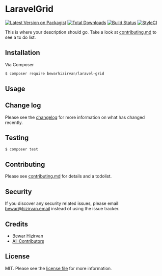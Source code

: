 # LaravelGrid

[![Latest Version on Packagist][ico-version]][link-packagist]
[![Total Downloads][ico-downloads]][link-downloads]
[![Build Status][ico-travis]][link-travis]
[![StyleCI][ico-styleci]][link-styleci]

This is where your description should go. Take a look at [contributing.md](contributing.md) to see a to do list.

## Installation

Via Composer

``` bash
$ composer require bewarhizirvan/laravel-grid
```

## Usage

## Change log

Please see the [changelog](changelog.md) for more information on what has changed recently.

## Testing

``` bash
$ composer test
```

## Contributing

Please see [contributing.md](contributing.md) for details and a todolist.

## Security

If you discover any security related issues, please email bewar@hizirvan.email instead of using the issue tracker.

## Credits

- [Bewar Hizirvan][link-author]
- [All Contributors][link-contributors]

## License

MIT. Please see the [license file](license.md) for more information.

[ico-version]: https://img.shields.io/packagist/v/bewarhizirvan/laravel-grid.svg?style=flat-square
[ico-downloads]: https://img.shields.io/packagist/dt/bewarhizirvan/laravel-grid.svg?style=flat-square
[ico-travis]: https://img.shields.io/travis/bewarhizirvan/laravel-grid/master.svg?style=flat-square
[ico-styleci]: https://styleci.io/repos/12345678/shield

[link-packagist]: https://packagist.org/packages/bewarhizirvan/laravel-grid
[link-downloads]: https://packagist.org/packages/bewarhizirvan/laravel-grid
[link-travis]: https://travis-ci.org/bewarhizirvan/laravel-grid
[link-styleci]: https://styleci.io/repos/12345678
[link-author]: https://github.com/bewarhizirvan
[link-contributors]: ../../contributors
